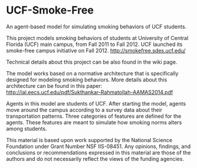 UCF-Smoke-Free
==============

An agent-based model for simulating smoking behaviors of UCF students.

This project models smoking behaviors of students at University of Central Florida (UCF) main campus, from Fall 2011 to Fall 2012. UCF launched its smoke-free campus initiative on Fall 2012. http://smokefree.sdes.ucf.edu/

Technical details about this project can be also found in the wiki page.

The model works based on a normative architecture that is specifically designed for modeling smoking behaviors. More details about this architecture can be found in this paper: http://ial.eecs.ucf.edu/pdf/Sukthankar-Rahmatollah-AAMAS2014.pdf

Agents in this model are students of UCF. After starting the model, agents move around the campus according to a survey data about their transportation patterns. Three categories of features are defined for the agents. These features are meant to simulate how smoking norms alters among students. 

This material is based upon work supported by the National Science Foundation under Grant Number NSF IIS-08451. Any opinions, findings, and conclusions or recommendations expressed in this material are those of the authors and do not necessarily reflect the views of the funding agencies.
